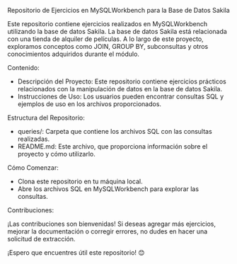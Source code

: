 Repositorio de Ejercicios en MySQLWorkbench para la Base de Datos Sakila

Este repositorio contiene ejercicios realizados en MySQLWorkbench utilizando la base de datos Sakila. La base de datos Sakila está relacionada con una tienda de alquiler de películas. A lo largo de este proyecto, exploramos conceptos como JOIN, GROUP BY, subconsultas y otros conocimientos adquiridos durante el módulo.

Contenido:
* Descripción del Proyecto: Este repositorio contiene ejercicios prácticos relacionados con la manipulación de datos en la base de datos Sakila.
* Instrucciones de Uso: Los usuarios pueden encontrar consultas SQL y ejemplos de uso en los archivos proporcionados.
  
Estructura del Repositorio:
* queries/: Carpeta que contiene los archivos SQL con las consultas realizadas.
* README.md: Este archivo, que proporciona información sobre el proyecto y cómo utilizarlo.
  
Cómo Comenzar:
* Clona este repositorio en tu máquina local.
* Abre los archivos SQL en MySQLWorkbench para explorar las consultas.

Contribuciones:

¡Las contribuciones son bienvenidas! Si deseas agregar más ejercicios, mejorar la documentación o corregir errores, no dudes en hacer una solicitud de extracción.

¡Espero que encuentres útil este repositorio! 😊
